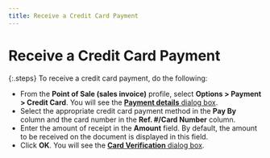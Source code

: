 ```yaml
---
title: Receive a Credit Card Payment
---
```


# Receive a Credit Card Payment


{:.steps}
To receive a credit card payment, do the following:

- From the **Point of Sale (sales invoice)** profile,  select **Options &gt; Payment &gt; Credit 
 Card**. You will see the [**Payment details** dialog box]({{site.pos_baseurl}}/pos-trans/create-pos-doc/pos-receipts/payment-dlg/the_payment_details_dialog_box_pos_receipts.html).
- Select the  appropriate credit card payment method in the **Pay 
 By** column and the card number in the **Ref. 
 #/Card Number** column.
- Enter the amount  of receipt in the **Amount** field.  By default, the amount to be received on the document is displayed in  this field.
- Click **OK**. You will see the [**Card Verification** dialog box]({{site.pos_baseurl}}/pos-trans/create-pos-doc/pos-receipts/proc-cc-pmnts/verification-dlg/the_card_verification_dialog_box_pos.html).

